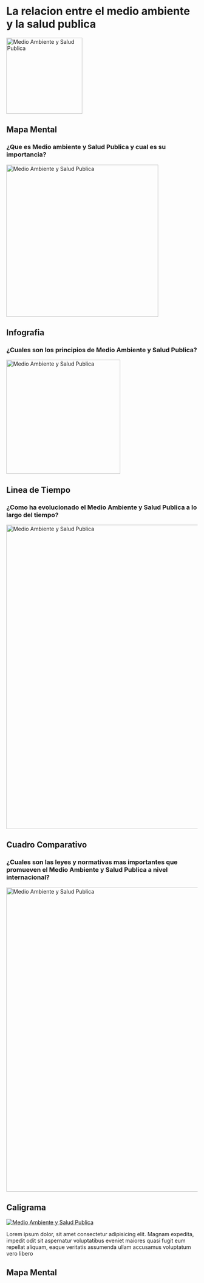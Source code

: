 <!DOCTYPE html>
<html lang="es">
<head>
    <meta charset="UTF-8">
    <meta name="viewport" content="width=device-width, initial-scale=1.0">
    <title>Medio Ambiente y Salud</title>
</head>
<body>
    <main>
        <h1>La relacion entre el medio ambiente y la salud publica</h1>
        <a href="https://freecatphotoapp.com"><img width="200" src="https://static.vecteezy.com/system/resources/previews/022/228/110/non_2x/earth-green-environmentally-icon-free-png.png" alt="Medio Ambiente y Salud Publica"></a>
        <h2>Mapa Mental</h2>
        <h3>¿Que es Medio ambiente y Salud Publica y cual es su importancia?</h3>
        <a href="https://freecatphotoapp.com"><img width="400" src="https://d15k2d11r6t6rl.cloudfront.net/public/users/Integrators/7ba73aaa-3da9-4cf1-abf2-ccc85dea5875/uid_3442344/MAPAS%20MENTAIS.png" alt="Medio Ambiente y Salud Publica"></a>
        <h2>Infografia</h2>
        <h3>¿Cuales son los principios de Medio Ambiente y Salud Publica?</h3>
        <a href="https://freecatphotoapp.com"><img width="300" src="https://cdn1.iconfinder.com/data/icons/social-17/48/video-256.png" alt="Medio Ambiente y Salud Publica"></a>
        <h2>Linea de Tiempo</h2>
        <h3>¿Como ha evolucionado el Medio Ambiente y Salud Publica a lo largo del tiempo?</h3>
        <a href="https://freecatphotoapp.com"><img width="800" src="https://d3n817fwly711g.cloudfront.net/uploads/2020/03/Timeline-Diagram-Template-14-1024x401.png" alt="Medio Ambiente y Salud Publica"></a>
        <h2>Cuadro Comparativo</h2>
        <h3>¿Cuales son las leyes y normativas mas importantes que promueven el Medio Ambiente y Salud Publica a nivel internacional?</h3>
        <a href="https://freecatphotoapp.com"><img width="800" src="https://images.edrawsoft.com/articles/comparison-chart-maker/top-banner.png" alt="Medio Ambiente y Salud Publica"></a>
        <h2>Caligrama</h2>
        <a href="https://freecatphotoapp.com"><img src="https://cdn.freecodecamp.org/curriculum/cat-photo-app/relaxing-cat.jpg" alt="Medio Ambiente y Salud Publica"></a>
        <p>Lorem ipsum dolor, sit amet consectetur adipisicing elit. Magnam expedita, impedit odit sit aspernatur voluptatibus eveniet maiores quasi fugit eum repellat aliquam, eaque veritatis assumenda ullam accusamus voluptatum vero libero</p>
        <h2>Mapa Mental</h2>
    </main>
</body>
</html>

